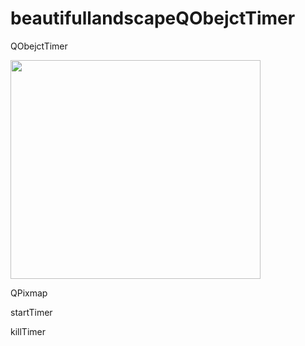 # beautifullandscapeQObejctTimer
 QObejctTimer

<img src="https://user-images.githubusercontent.com/30223380/124538582-c00dd480-ddd0-11eb-8e0a-42b84d6f8c08.png" width="400" height="350"/>


QPixmap

startTimer

killTimer

